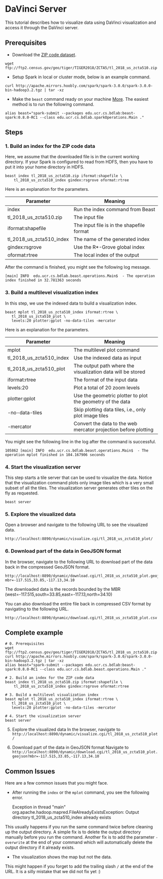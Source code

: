 # DaVinci Server

This tutorial describes how to visualize data using DaVinci visualization and access it through the DaVinci server.

## Prerequisites

* Download the [ZIP code dataset](ftp://ftp2.census.gov/geo/tiger/TIGER2018/ZCTA5/tl_2018_us_zcta510.zip).
```shell
wget ftp://ftp2.census.gov/geo/tiger/TIGER2018/ZCTA5/tl_2018_us_zcta510.zip
```
* Setup Spark in local or cluster mode, below is an example command.
```shell
curl http://apache.mirrors.hoobly.com/spark/spark-3.0.0/spark-3.0.0-bin-hadoop3.2.tgz | tar -xz
```
* Make the `beast` command ready on your machine [More](beast-cmd.md). The easiest method is to run the following command.
```shell
alias beast="spark-submit --packages edu.ucr.cs.bdlab:beast-spark:0.8.0-RC1 --class edu.ucr.cs.bdlab.sparkOperations.Main ."
```
## Steps

### 1. Build an index for the ZIP code data

Here, we assume that the downloaded file is in the current working directory. If your Spark is configured to read from HDFS, then you have to put it into your home directory in HDFS.

    beast index tl_2018_us_zcta510.zip iformat:shapefile \
        tl_2018_us_zcta510_index gindex:rsgrove oformat:rtree

Here is an explanation for the parameters.

| Parameter                 | Meaning             |
|---------------------------|---------------------|
|index                      |Run the index command from Beast|
|tl_2018_us_zcta510.zip     |The input file |
|iformat:shapefile          |The input file is in the shapefile format |
|tl_2018_us_zcta510_index   |The name of the generated index|
|gindex:rsgrove             |Use the R*-Grove global index|
|oformat:rtree              |The local index of the output|

After the command is finished, you might see the following log message.

    [main] INFO  edu.ucr.cs.bdlab.beast.operations.Main$  - The operation index finished in 32.781363 seconds

### 3. Build a multilevel visualization index

In this step, we use the indexed data to build a visualization index.

    beast mplot tl_2018_us_zcta510_index iformat:rtree \
       tl_2018_us_zcta510_plot \
       levels:20 plotter:gplot -no-data-tiles -mercator
    
Here is an explanation for the parameters.

| Parameter               | Meaning                     |
|-------------------------|-----------------------------|
|mplot                    | The multilevel plot command |
|tl_2018_us_zcta510_index |Use the indexed data as input|
|tl_2018_us_zcta510_plot  |The output path where the visualization data will be stored|
|iformat:rtree            |The format of the input data |
|levels:20                |Plot a total of 20 zoom levels|
|plotter:gplot            |Use the geometric plotter to plot the geometry of the data|
|-no-data-tiles           |Skip plotting data tiles, i.e., only plot image tiles|
|-mercator                |Convert the data to the web mercator projection before plotting|

You might see the following line in the log after the command is successful.

    105862 [main] INFO  edu.ucr.cs.bdlab.beast.operations.Main$  - The operation mplot finished in 104.167906 seconds

### 4. Start the visualization server

This step starts a tile server that can be used to visualize the data. Notice that the visualization command plots only image tiles which is a very small subset of all the tiles. The visualization server generates other tiles on the fly as requested.

    beast server

### 5. Explore the visualized data

Open a browser and navigate to the following URL to see the visualized data.

    http://localhost:8890/dynamic/visualize.cgi/tl_2018_us_zcta510_plot/

### 6. Download part of the data in GeoJSON format

In the browser, navigate to the following URL to download part of the data back in the compressed GeoJSON format.

    http://localhost:8890/dynamic/download.cgi/tl_2018_us_zcta510_plot.geojson?mbr=-117.515,33.85,-117.13,34.10

The downloaded data is the records bounded by the MBR (west=-117.515,south=33.85,east=-117.13,north=34.10)

You can also download the entire file back in compressed CSV format by navigating to the following URL.

    http://localhost:8890/dynamic/download.cgi/tl_2018_us_zcta510_plot.csv

## Complete example

```shell
# 0. Prerequisites
wget ftp://ftp2.census.gov/geo/tiger/TIGER2018/ZCTA5/tl_2018_us_zcta510.zip
curl http://apache.mirrors.hoobly.com/spark/spark-3.0.0/spark-3.0.0-bin-hadoop3.2.tgz | tar -xz
alias beast="spark-submit --packages edu.ucr.cs.bdlab:beast-spark:0.8.0-RC1 --class edu.ucr.cs.bdlab.beast.operations.Main ."

# 2. Build an index for the ZIP code data
beast index tl_2018_us_zcta510.zip iformat:shapefile \
    tl_2018_us_zcta510_index gindex:rsgrove oformat:rtree

# 3. Build a multilevel visualization index
beast mplot tl_2018_us_zcta510_index iformat:rtree \
   tl_2018_us_zcta510_plot \
   levels:20 plotter:gplot -no-data-tiles -mercator

# 4. Start the visualization server
beast server
```

5) Explore the visualized data
In the browser, navigate to `http://localhost:8890/dynamic/visualize.cgi/tl_2018_us_zcta510_plot/`

6) Download part of the data in GeoJSON format
Navigate to `http://localhost:8890/dynamic/download.cgi/tl_2018_us_zcta510_plot.geojson?mbr=-117.515,33.85,-117.13,34.10`
    
## Common Issues

Here are a few common issues that you might face.

* After running the `index` or the `mplot` command, you see the following error.


     Exception in thread "main" org.apache.hadoop.mapred.FileAlreadyExistsException: Output directory tl_2018_us_zcta510_index already exists
     
This usually happens if you run the same command twice before cleaning up the output directory. A simple fix is to delete the output directory manually before you run the command. Another fix is to add the parameter `-overwrite` at the end of your command which will automatically delete the output directory if it already exists.

* The visualization shows the map but not the data.

This might happen if you forget to add the trailing slash `/` at the end of the URL. It is a silly mistake that we did not fix yet :)
